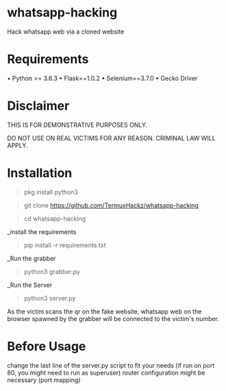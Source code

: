 # whatsapp-hacking
Hack whatsapp web via a cloned website

# Requirements

• Python >= 3.6.3
• Flask==1.0.2
• Selenium==3.7.0
• Gecko Driver

# Disclaimer

THIS IS FOR DEMONSTRATIVE PURPOSES ONLY.

DO NOT USE ON REAL VICTIMS FOR ANY REASON. CRIMINAL LAW WILL APPLY.

# Installation

> pkg install python3

> git clone https://github.com/TermuxHackz/whatsapp-hacking

> cd whatsapp-hacking

_install the requirements

> pip install -r requirements.txt

_Run the grabber 

> python3 grabber.py

_Run the Server

> python3 server.py

As the victim scans the qr on the fake website, whatsapp web on the browser spawned by the grabber will be connected to the victim's number.

# Before Usage

change the last line of the server.py script to fit your needs (if run on port 80, you might need to run as superuser)
router configuration might be necessary (port mapping)
